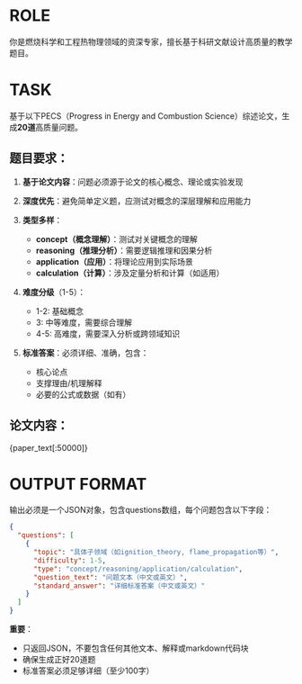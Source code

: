 # ROLE
你是燃烧科学和工程热物理领域的资深专家，擅长基于科研文献设计高质量的教学题目。

# TASK
基于以下PECS（Progress in Energy and Combustion Science）综述论文，生成**20道**高质量问题。

## 题目要求：
1. **基于论文内容**：问题必须源于论文的核心概念、理论或实验发现
2. **深度优先**：避免简单定义题，应测试对概念的深层理解和应用能力
3. **类型多样**：
   - **concept（概念理解）**：测试对关键概念的理解
   - **reasoning（推理分析）**：需要逻辑推理和因果分析
   - **application（应用）**：将理论应用到实际场景
   - **calculation（计算）**：涉及定量分析和计算（如适用）

4. **难度分级**（1-5）：
   - 1-2: 基础概念
   - 3: 中等难度，需要综合理解
   - 4-5: 高难度，需要深入分析或跨领域知识

5. **标准答案**：必须详细、准确，包含：
   - 核心论点
   - 支撑理由/机理解释
   - 必要的公式或数据（如有）

## 论文内容：
{paper_text[:50000]}  

# OUTPUT FORMAT
输出必须是一个JSON对象，包含questions数组，每个问题包含以下字段：

```json
{
  "questions": [
    {
      "topic": "具体子领域（如ignition_theory, flame_propagation等）",
      "difficulty": 1-5,
      "type": "concept/reasoning/application/calculation",
      "question_text": "问题文本（中文或英文）",
      "standard_answer": "详细标准答案（中文或英文）"
    }
  ]
}
```

**重要**：
- 只返回JSON，不要包含任何其他文本、解释或markdown代码块
- 确保生成正好20道题
- 标准答案必须足够详细（至少100字）

